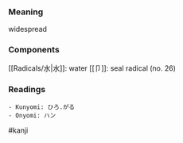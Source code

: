 ### Meaning

widespread

### Components

[[Radicals/水|水]]: water [[卩]]: seal radical (no. 26)

### Readings

```
- Kunyomi: ひろ.がる
- Onyomi: ハン
```

#kanji